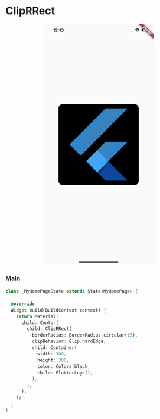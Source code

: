# ClipRRect
<p align="center">
<img src="https://github.com/ThiagoEvoa/flutter_examples/blob/master/images/cliprrect.png" height="649" width="300">
</p>

### Main
```dart
class _MyHomePageState extends State<MyHomePage> {
  
  @override
  Widget build(BuildContext context) {
    return Material(
      child: Center(
        child: ClipRRect(
          borderRadius: BorderRadius.circular(15),
          clipBehavior: Clip.hardEdge,
          child: Container(
            width: 300,
            height: 300,
            color: Colors.black,
            child: FlutterLogo(),
          ),
        ),
      ),
    );
  }
}
```
